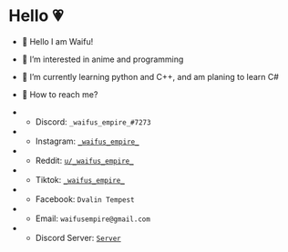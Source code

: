 <h1>Hello 💗</h1>

- 🧡 Hello I am Waifu!
- 💛 I’m interested in anime and programming
- 💚 I’m currently learning python and C++, and am planing to learn C#
- 💙 How to reach me?

- - Discord: ```_waifus_empire_#7273```<br>
- - Instagram: <a href="https://instagram.com/_waifus_empire_">```_waifus_empire_```</a><br>
- - Reddit: <a href="https://reddit.com/u/_waifus_empire_">```u/_waifus_empire_```</a><br>
- - Tiktok: <a href="https://vm.tiktok.com/ZMLoVQjf6/">```_waifus_empire_```</a><br>
- - Facebook: ```Dvalin Tempest```<br>
- - Email: ```waifusempire@gmail.com```<br>
- - Discord Server: <a href="https://discord.gg/WvZb5KTzeR">```Server```</a><br>
